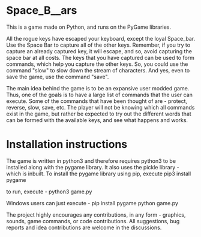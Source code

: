 # Space_B__ars
This is a game made on Python, and runs on the PyGame libraries. 

All the rogue keys have escaped your keyboard, except the loyal Space_bar.
Use the Space Bar to capture all of the other keys. Remember, if you try to capture an already captured key, it will escape, and so, avoid capturing the space bar at all costs.
The keys that you have captured can be used to form commands, which help you capture the other keys. So, you could use the command "slow" to slow down the stream of characters. And yes, even to save the game, use the command "save".

The main idea behind the game is to be an expansive user modded game. Thus, one of the goals is to have a large list of commands that the user can execute.
Some of the commands that have been thought of are - protect, reverse, slow, save, etc.
The player will not be knowing which all commands exist in the game, but rather be expected to try out the different words that can be formed with the available keys, and see what happens and works.

# Installation instructions
The game is written in python3 and therefore requires python3 to be installed along with the pygame library. It also uses the pickle library - which is inbuilt.
To install the pygame library using pip, execute
pip3 install pygame

to run, execute -
python3 game.py

Windows users can just execute -
pip install pygame
python game.py

The project highly encourages any contributions, in any form - graphics, sounds, game commands, or code contributions. All suggestions, bug reports and idea contributions are welcome in the discussions.
